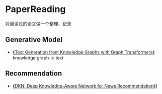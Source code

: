 # PaperReading
对阅读过的论文做一个整理、记录
## Generative Model
- [《Text Generation from Knowledge Graphs with Graph Transformers》](../master/notes/TextFromKG.md)
  knowledge graph -> text

## Recommendation
- [《DKN: Deep Knowledge-Aware Network for News Recommendation》](../master/notes/DKN-news-recommend.md)]
